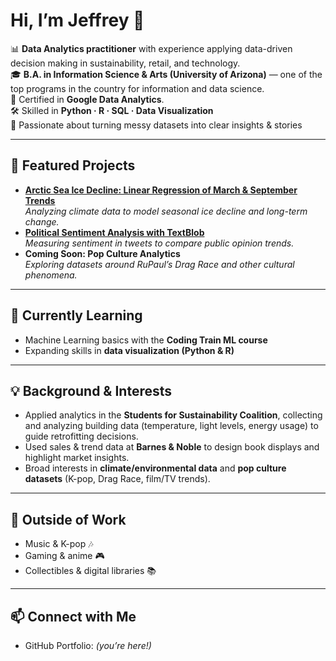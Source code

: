 # Hi, I’m Jeffrey 👋  

📊 **Data Analytics practitioner** with experience applying data-driven decision making in sustainability, retail, and technology.  
🎓 **B.A. in Information Science & Arts (University of Arizona)** — one of the top programs in the country for information and data science.  
📜 Certified in **Google Data Analytics**.  
🛠 Skilled in **Python · R · SQL · Data Visualization**  
🌟 Passionate about turning messy datasets into clear insights & stories  

---

## 🔹 Featured Projects
- [**Arctic Sea Ice Decline: Linear Regression of March & September Trends**](#)  
  *Analyzing climate data to model seasonal ice decline and long-term change.*  
- [**Political Sentiment Analysis with TextBlob**](#)  
  *Measuring sentiment in tweets to compare public opinion trends.*  
- **Coming Soon: Pop Culture Analytics**  
  *Exploring datasets around RuPaul’s Drag Race and other cultural phenomena.*  

---

## 🌱 Currently Learning
- Machine Learning basics with the **Coding Train ML course**  
- Expanding skills in **data visualization (Python & R)**  

---

## 💡 Background & Interests
- Applied analytics in the **Students for Sustainability Coalition**, collecting and analyzing building data (temperature, light levels, energy usage) to guide retrofitting decisions.  
- Used sales & trend data at **Barnes & Noble** to design book displays and highlight market insights.  
- Broad interests in **climate/environmental data** and **pop culture datasets** (K-pop, Drag Race, film/TV trends).  

---

## 🎨 Outside of Work
- Music & K-pop 🎶  
- Gaming & anime 🎮  
- Collectibles & digital libraries 📚  

---

## 📫 Connect with Me
- GitHub Portfolio: *(you’re here!)*  